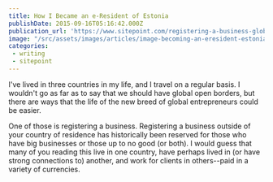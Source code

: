 ```yaml
---
title: How I Became an e-Resident of Estonia
publishDate: 2015-09-16T05:16:42.000Z
publication_url: 'https://www.sitepoint.com/registering-a-business-globally-with-estonias-e-residency/'
image: "/src/assets/images/articles/image-becoming-an-eresident-estonia.jpg"
categories:
 - writing
 - sitepoint
---
```


I've lived in three countries in my life, and I travel on a regular basis. I wouldn't go as far as to say that we should have global open borders, but there are ways that the life of the new breed of global entrepreneurs could be easier.

One of those is registering a business. Registering a business outside of your country of residence has historically been reserved for those who have big businesses or those up to no good (or both). I would guess that many of you reading this live in one country, have perhaps lived in (or have strong connections to) another, and work for clients in others--paid in a variety of currencies.
